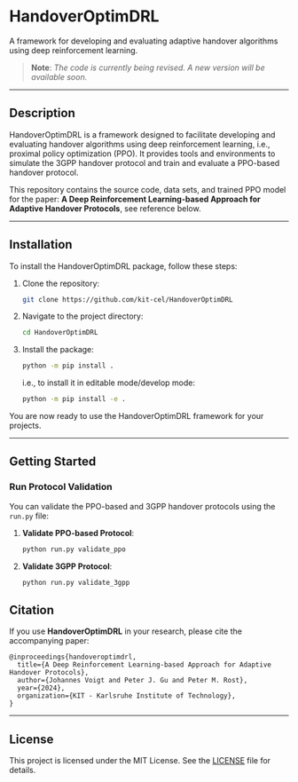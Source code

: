 # HandoverOptimDRL
A framework for developing and evaluating adaptive handover algorithms using deep reinforcement learning.

> **Note**: *The code is currently being revised. A new version will be available soon.*

---

## Description
HandoverOptimDRL is a framework designed to facilitate developing and evaluating handover algorithms using deep reinforcement learning, i.e., proximal policy optimization (PPO).
It provides tools and environments to simulate the 3GPP handover protocol and train and evaluate a PPO-based handover protocol.

This repository contains the source code, data sets, and trained PPO model for the paper:
**A Deep Reinforcement Learning-based Approach for Adaptive Handover Protocols**, see reference below.

---

## **Installation**
To install the HandoverOptimDRL package, follow these steps:

1. Clone the repository:
    ```bash
    git clone https://github.com/kit-cel/HandoverOptimDRL
    ```

2. Navigate to the project directory:
    ```bash
    cd HandoverOptimDRL
    ```

3. Install the package:
    ```bash
    python -m pip install .
    ```
    i.e., to install it in editable mode/develop mode:
    ```bash
    python -m pip install -e .
    ```

You are now ready to use the HandoverOptimDRL framework for your projects.

---

## **Getting Started**
### **Run Protocol Validation**
You can validate the PPO-based and 3GPP handover protocols using the `run.py` file:

1. **Validate PPO-based Protocol**:
   ```bash
   python run.py validate_ppo
   ```

2. **Validate 3GPP Protocol**:
   ```bash
   python run.py validate_3gpp
   ```

## **Citation**
If you use **HandoverOptimDRL** in your research, please cite the accompanying paper:

```
@inproceedings{handoveroptimdrl,
  title={A Deep Reinforcement Learning-based Approach for Adaptive Handover Protocols},
  author={Johannes Voigt and Peter J. Gu and Peter M. Rost},
  year={2024},
  organization={KIT - Karlsruhe Institute of Technology},
}
```

---

## **License**
This project is licensed under the MIT License. See the [LICENSE](./LICENSE) file for details.

